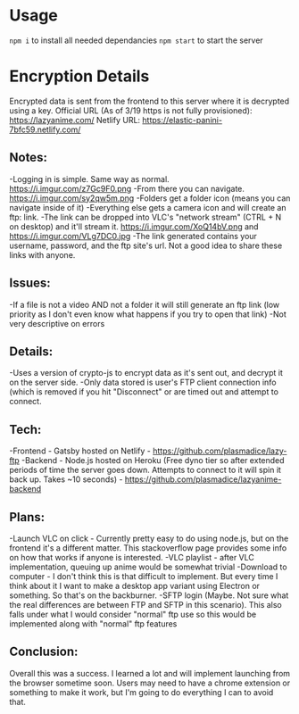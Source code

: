 # Usage

`npm i` to install all needed dependancies
`npm start` to start the server

# Encryption Details

Encrypted data is sent from the frontend to this server where it is decrypted using a key.
Official URL (As of 3/19 https is not fully provisioned): https://lazyanime.com/
Netlify URL: https://elastic-panini-7bfc59.netlify.com/

## Notes:

-Logging in is simple. Same way as normal. https://i.imgur.com/z7Gc9F0.png
-From there you can navigate. https://i.imgur.com/sy2qw5m.png
-Folders get a folder icon (means you can navigate inside of it)
-Everything else gets a camera icon and will create an ftp: link.
-The link can be dropped into VLC's "network stream" (CTRL + N on desktop) and it'll stream it. https://i.imgur.com/XoQ14bV.png and https://i.imgur.com/VLg7DC0.jpg
-The link generated contains your username, password, and the ftp site's url. Not a good idea to share these links with anyone.

## Issues:

-If a file is not a video AND not a folder it will still generate an ftp link (low priority as I don't even know what happens if you try to open that link)
-Not very descriptive on errors

## Details:

-Uses a version of crypto-js to encrypt data as it's sent out, and decrypt it on the server side.
-Only data stored is user's FTP client connection info (which is removed if you hit "Disconnect" or are timed out and attempt to connect.

## Tech:

-Frontend - Gatsby hosted on Netlify - https://github.com/plasmadice/lazy-ftp
-Backend - Node.js hosted on Heroku (Free dyno tier so after extended periods of time the server goes down. Attempts to connect to it will spin it back up. Takes ~10 seconds) - https://github.com/plasmadice/lazyanime-backend

## Plans:

-Launch VLC on click - Currently pretty easy to do using node.js, but on the frontend it's a different matter. This stackoverflow page provides some info on how that works if anyone is interested.
-VLC playlist - after VLC implementation, queuing up anime would be somewhat trivial
-Download to computer - I don't think this is that difficult to implement. But every time I think about it I want to make a desktop app variant using Electron or something. So that's on the backburner.
-SFTP login (Maybe. Not sure what the real differences are between FTP and SFTP in this scenario). This also falls under what I would consider "normal" ftp use so this would be implemented along with "normal" ftp features

## Conclusion:

Overall this was a success. I learned a lot and will implement launching from the browser sometime soon. Users may need to have a chrome extension or something to make it work, but I'm going to do everything I can to avoid that.
